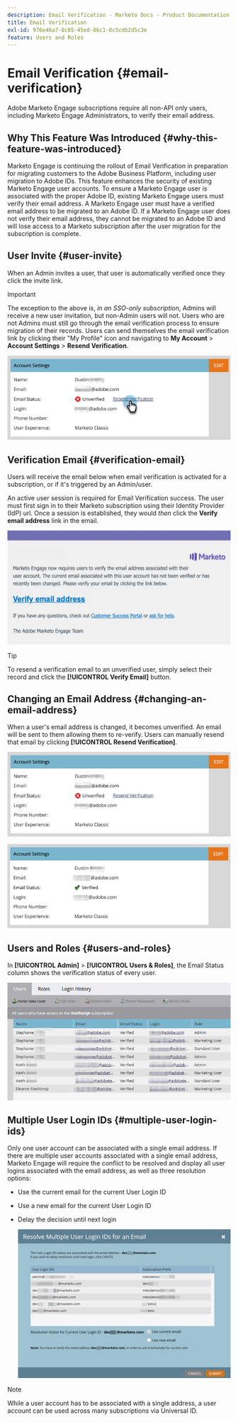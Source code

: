 ```yaml
---
description: Email Verification - Marketo Docs - Product Documentation
title: Email Verification
exl-id: 976e46a7-8c85-45ed-86c1-0c5cdb2d5c3e
feature: Users and Roles
---
```

# Email Verification {#email-verification}

Adobe Marketo Engage subscriptions require all non-API only users, including Marketo Engage Administrators, to verify their email address.

## Why This Feature Was Introduced {#why-this-feature-was-introduced}

Marketo Engage is continuing the rollout of Email Verification in preparation for migrating customers to the Adobe Business Platform, including user migration to Adobe IDs. This feature enhances the security of existing Marketo Engage user accounts. To ensure a Marketo Engage user is associated with the proper Adobe ID, existing Marketo Engage users must verify their email address. A Marketo Engage user must have a verified email address to be migrated to an Adobe ID. If a Marketo Engage user does not verify their email address, they cannot be migrated to an Adobe ID and will lose access to a Marketo subscription after the user migration for the subscription is complete.

## User Invite {#user-invite}

When an Admin invites a user, that user is automatically verified once they click the invite link.

>[!IMPORTANT]
>
>The exception to the above is, _in an SSO-only subscription_, Admins will receive a new user invitation, but non-Admin users will not. Users who are not Admins must still go through the email verification process to ensure migration of their records. Users can send themselves the email verification link by clicking their "My Profile" icon and navigating to **My Account** > **Account Settings** > **Resend Verification**.

   ![](assets/email-verification-1.png)

## Verification Email {#verification-email}

Users will receive the email below when email verification is activated for a subscription, or if it's triggered by an Admin/user.

An active user session is required for Email Verification success. The user must first sign in to their Marketo subscription using their Identity Provider (IdP) url. Once a session is established, they would _then_ click the **Verify email address** link in the email.

   ![](assets/email-verification-2.png)

>[!TIP]
>
>To resend a verification email to an unverified user, simply select their record and click the **[!UICONTROL Verify Email]** button.

## Changing an Email Address {#changing-an-email-address}

When a user's email address is changed, it becomes unverified. An email will be sent to them allowing them to re-verify. Users can manually resend that email by clicking **[!UICONTROL Resend Verification]**.

   ![](assets/email-verification-3.png)

   ![](assets/email-verification-4.png)

## Users and Roles {#users-and-roles}

In **[!UICONTROL Admin]** > **[!UICONTROL Users & Roles]**, the Email Status column shows the verification status of every user.

   ![](assets/email-verification-5.png)

## Multiple User Login IDs {#multiple-user-login-ids}

Only one user account can be associated with a single email address. If there are multiple user accounts associated with a single email address, Marketo Engage will require the conflict to be resolved and display all user logins associated with the email address, as well as three resolution options:

* Use the current email for the current User Login ID
* Use a new email for the current User Login ID
* Delay the decision until next login

   ![](assets/email-verification-6.png)

>[!NOTE]
>
>While a user account has to be associated with a single address, a user account can be used across many subscriptions via Universal ID.
